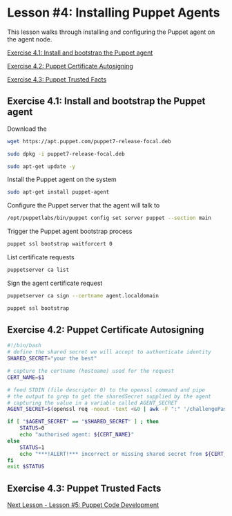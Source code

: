 # Lesson #4: Installing Puppet Agents

This lesson walks through installing and configuring the Puppet agent on the agent node.

[Exercise 4.1: Install and bootstrap the Puppet agent](#exercise-41-install-and-bootstrap-the-puppet-agent)

[Exercise 4.2: Puppet Certificate Autosigning](#exercise-42-puppet-certificate-autosigning)

[Exercise 4.3: Puppet Trusted Facts](#exercise-43-puppet-trusted-facts)


## Exercise 4.1: Install and bootstrap the Puppet agent

Download the 

```bash
wget https://apt.puppet.com/puppet7-release-focal.deb
```

```bash
sudo dpkg -i puppet7-release-focal.deb
```

```bash
sudo apt-get update -y
```

Install the Puppet agent on the system

```bash
sudo apt-get install puppet-agent
```

Configure the Puppet server that the agent will talk to

```bash
/opt/puppetlabs/bin/puppet config set server puppet --section main
```

Trigger the Puppet agent bootstrap process

```bash
puppet ssl bootstrap waitforcert 0
```

List certificate requests

```bash
puppetserver ca list
```


Sign the agent certificate request

```bash
puppetserver ca sign --certname agent.localdomain
```


```bash
puppet ssl bootstrap
```

## Exercise 4.2: Puppet Certificate Autosigning

```bash
#!/bin/bash
# define the shared secret we will accept to authenticate identity
SHARED_SECRET="your the best"

# capture the certname (hostname) used for the request
CERT_NAME=$1

# feed STDIN (file descriptor 0) to the openssl command and pipe
# the output to grep to get the sharedSecret supplied by the agent
# capturing the value in a variable called AGENT_SECRET
AGENT_SECRET=$(openssl req -noout -text <&0 | awk -F ":" '/challengePassword/ { gsub(/\n$/, "", $2) ; print $2 }')

if [ "$AGENT_SECRET" == "$SHARED_SECRET" ] ; then
    STATUS=0
    echo "authorised agent: ${CERT_NAME}"
else
    STATUS=1
    echo "***!ALERT!*** incorrect or missing shared secret from ${CERT_NAME}"
fi
exit $STATUS
```


## Exercise 4.3: Puppet Trusted Facts



[Next Lesson - Lesson #5: Puppet Code Development](./05-puppet-code-development.md)
